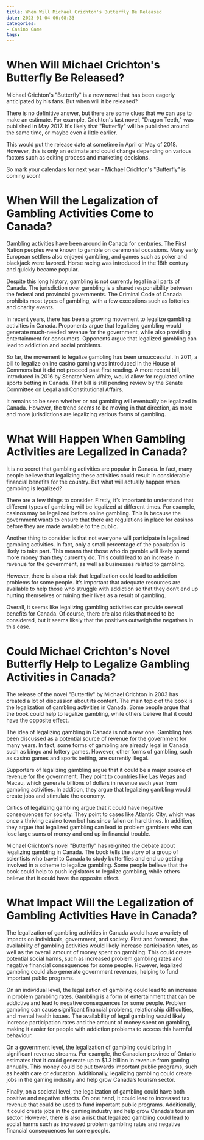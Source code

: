 ```yaml
---
title: When Will Michael Crichton's Butterfly Be Released
date: 2023-01-04 06:08:33
categories:
- Casino Game
tags:
---
```



#  When Will Michael Crichton's Butterfly Be Released?

Michael Crichton's "Butterfly" is a new novel that has been eagerly anticipated by his fans. But when will it be released?

There is no definitive answer, but there are some clues that we can use to make an estimate. For example, Crichton's last novel, "Dragon Teeth," was published in May 2017. It's likely that "Butterfly" will be published around the same time, or maybe even a little earlier.

This would put the release date at sometime in April or May of 2018. However, this is only an estimate and could change depending on various factors such as editing process and marketing decisions.

So mark your calendars for next year - Michael Crichton's "Butterfly" is coming soon!

#  When Will the Legalization of Gambling Activities Come to Canada?

Gambling activities have been around in Canada for centuries. The First Nation peoples were known to gamble on ceremonial occasions. Many early European settlers also enjoyed gambling, and games such as poker and blackjack were favored. Horse racing was introduced in the 18th century and quickly became popular.

Despite this long history, gambling is not currently legal in all parts of Canada. The jurisdiction over gambling is a shared responsibility between the federal and provincial governments. The Criminal Code of Canada prohibits most types of gambling, with a few exceptions such as lotteries and charity events.

In recent years, there has been a growing movement to legalize gambling activities in Canada. Proponents argue that legalizing gambling would generate much-needed revenue for the government, while also providing entertainment for consumers. Opponents argue that legalized gambling can lead to addiction and social problems.

So far, the movement to legalize gambling has been unsuccessful. In 2011, a bill to legalize online casino gaming was introduced in the House of Commons but it did not proceed past first reading. A more recent bill, introduced in 2016 by Senator Vern White, would allow for regulated online sports betting in Canada. That bill is still pending review by the Senate Committee on Legal and Constitutional Affairs.

It remains to be seen whether or not gambling will eventually be legalized in Canada. However, the trend seems to be moving in that direction, as more and more jurisdictions are legalizing various forms of gambling.

#  What Will Happen When Gambling Activities are Legalized in Canada?

It is no secret that gambling activities are popular in Canada. In fact, many people believe that legalizing these activities could result in considerable financial benefits for the country. But what will actually happen when gambling is legalized?

There are a few things to consider. Firstly, it’s important to understand that different types of gambling will be legalized at different times. For example, casinos may be legalized before online gambling. This is because the government wants to ensure that there are regulations in place for casinos before they are made available to the public.

Another thing to consider is that not everyone will participate in legalized gambling activities. In fact, only a small percentage of the population is likely to take part. This means that those who do gamble will likely spend more money than they currently do. This could lead to an increase in revenue for the government, as well as businesses related to gambling.

However, there is also a risk that legalization could lead to addiction problems for some people. It’s important that adequate resources are available to help those who struggle with addiction so that they don’t end up hurting themselves or ruining their lives as a result of gambling.

Overall, it seems like legalizing gambling activities can provide several benefits for Canada. Of course, there are also risks that need to be considered, but it seems likely that the positives outweigh the negatives in this case.

#  Could Michael Crichton's Novel Butterfly Help to Legalize Gambling Activities in Canada?

The release of the novel "Butterfly" by Michael Crichton in 2003 has created a lot of discussion about its content. The main topic of the book is the legalization of gambling activities in Canada. Some people argue that the book could help to legalize gambling, while others believe that it could have the opposite effect.

The idea of legalizing gambling in Canada is not a new one. Gambling has been discussed as a potential source of revenue for the government for many years. In fact, some forms of gambling are already legal in Canada, such as bingo and lottery games. However, other forms of gambling, such as casino games and sports betting, are currently illegal.

Supporters of legalizing gambling argue that it could be a major source of revenue for the government. They point to countries like Las Vegas and Macau, which generate billions of dollars in revenue each year from gambling activities. In addition, they argue that legalizing gambling would create jobs and stimulate the economy.

Critics of legalizing gambling argue that it could have negative consequences for society. They point to cases like Atlantic City, which was once a thriving casino town but has since fallen on hard times. In addition, they argue that legalized gambling can lead to problem gamblers who can lose large sums of money and end up in financial trouble.

Michael Crichton's novel "Butterfly" has reignited the debate about legalizing gambling in Canada. The book tells the story of a group of scientists who travel to Canada to study butterflies and end up getting involved in a scheme to legalize gambling. Some people believe that the book could help to push legislators to legalize gambling, while others believe that it could have the opposite effect.

#  What Impact Will the Legalization of Gambling Activities Have in Canada?

The legalization of gambling activities in Canada would have a variety of impacts on individuals, government, and society. First and foremost, the availability of gambling activities would likely increase participation rates, as well as the overall amount of money spent on gambling. This could create potential social harms, such as increased problem gambling rates and negative financial consequences for some people. However, legalized gambling could also generate government revenues, helping to fund important public programs.

On an individual level, the legalization of gambling could lead to an increase in problem gambling rates. Gambling is a form of entertainment that can be addictive and lead to negative consequences for some people. Problem gambling can cause significant financial problems, relationship difficulties, and mental health issues. The availability of legal gambling would likely increase participation rates and the amount of money spent on gambling, making it easier for people with addiction problems to access this harmful behaviour.

On a government level, the legalization of gambling could bring in significant revenue streams. For example, the Canadian province of Ontario estimates that it could generate up to $1.3 billion in revenue from gaming annually. This money could be put towards important public programs, such as health care or education. Additionally, legalizing gambling could create jobs in the gaming industry and help grow Canada’s tourism sector.

Finally, on a societal level, the legalization of gambling could have both positive and negative effects. On one hand, it could lead to increased tax revenue that could be used to fund important public programs. Additionally, it could create jobs in the gaming industry and help grow Canada’s tourism sector. However, there is also a risk that legalized gambling could lead to social harms such as increased problem gambling rates and negative financial consequences for some people.